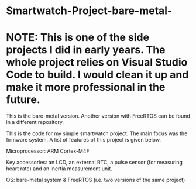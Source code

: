# Smartwatch-Project-bare-metal-

# NOTE: This is one of the side projects I did in early years. The whole project relies on Visual Studio Code to build. I would clean it up and make it more professional in the future.

This is the bare-metal version. Another version with FreeRTOS can be found in a different repository.

This is the code for my simple smartwatch project. The main focus was the firmware system. A list of features of this project is given below. 

Microprocessor: ARM Cortex-M4F  

Key accessories: an LCD, an external RTC, a pulse sensor (for measuring heart rate) and an inertia measurement unit.  

OS: bare-metal system & FreeRTOS (i.e. two versions of the same project)
